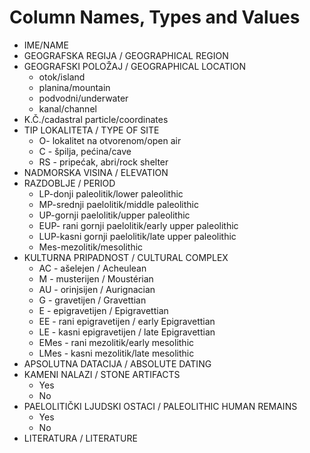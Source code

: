 # Column Names, Types and Values

* IME/NAME
* GEOGRAFSKA REGIJA / GEOGRAPHICAL REGION
* GEOGRAFSKI POLOŽAJ / GEOGRAPHICAL LOCATION
  * otok/island
  * planina/mountain
  * podvodni/underwater
  * kanal/channel
* K.Č./cadastral particle/coordinates
* TIP LOKALITETA / TYPE OF SITE
  * O- lokalitet na otvorenom/open air
  * C - špilja, pećina/cave
  * RS - pripećak, abri/rock shelter
* NADMORSKA VISINA / ELEVATION
* RAZDOBLJE / PERIOD
  * LP-donji paleolitik/lower paleolithic
  * MP-srednji paelolitik/middle paleolithic
  * UP-gornji paelolitik/upper paleolithic
  * EUP- rani gornji paelolitik/early upper paleolithic
  * LUP-kasni gornji paelolitik/late upper paleolithic
  * Mes-mezolitik/mesolithic
* KULTURNA PRIPADNOST / CULTURAL COMPLEX
  * AC - ašelejen / Acheulean
  * M - musterijen / Moustérian
  * AU - orinjsijen / Aurignacian
  * G - gravetijen / Gravettian
  * E - epigravetijen / Epigravettian
  * EE - rani epigravetijen / early Epigravettian
  * LE - kasni epigravetijen / late Epigravettian
  * EMes - rani mezolitik/early mesolithic
  * LMes - kasni mezolitik/late mesolithic
* APSOLUTNA DATACIJA / ABSOLUTE DATING
* KAMENI NALAZI / STONE ARTIFACTS
  * Yes
  * No
* PAELOLITIČKI LJUDSKI OSTACI / PALEOLITHIC HUMAN REMAINS
  * Yes
  * No
* LITERATURA / LITERATURE
